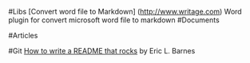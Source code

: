 #Libs
[Convert word file to Markdown] (http://www.writage.com) Word plugin for convert microsoft word file to markdown
#Documents

#Articles

#Git
[How to write a README that rocks](https://dotdev.co/how-to-write-a-readme-that-rocks-bc29f279611a) by Eric L. Barnes
